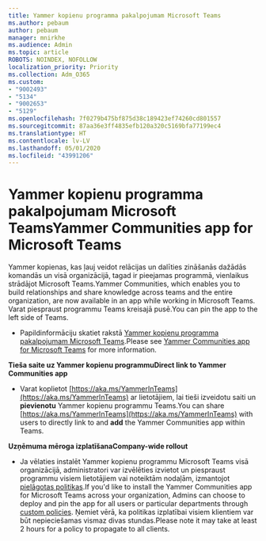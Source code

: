 ```yaml
---
title: Yammer kopienu programma pakalpojumam Microsoft Teams
ms.author: pebaum
author: pebaum
manager: mnirkhe
ms.audience: Admin
ms.topic: article
ROBOTS: NOINDEX, NOFOLLOW
localization_priority: Priority
ms.collection: Adm_O365
ms.custom:
- "9002493"
- "5134"
- "9002653"
- "5129"
ms.openlocfilehash: 7f0279b475bf875d38c189423ef74260cd801557
ms.sourcegitcommit: 87aa36e3ff4835efb120a320c5169bfa77199ec4
ms.translationtype: HT
ms.contentlocale: lv-LV
ms.lasthandoff: 05/01/2020
ms.locfileid: "43991206"
---
```

# <a name="yammer-communities-app-for-microsoft-teams"></a><span data-ttu-id="0ad68-102">Yammer kopienu programma pakalpojumam Microsoft Teams</span><span class="sxs-lookup"><span data-stu-id="0ad68-102">Yammer Communities app for Microsoft Teams</span></span>

<span data-ttu-id="0ad68-103">Yammer kopienas, kas ļauj veidot relācijas un dalīties zināšanās dažādās komandās un visā organizācijā, tagad ir pieejamas programmā, vienlaikus strādājot Microsoft Teams.</span><span class="sxs-lookup"><span data-stu-id="0ad68-103">Yammer Communities, which enables you to build relationships and share knowledge across teams and the entire organization, are now available in an app while working in Microsoft Teams.</span></span> <span data-ttu-id="0ad68-104">Varat piespraust programmu Teams kreisajā pusē.</span><span class="sxs-lookup"><span data-stu-id="0ad68-104">You can pin the app to the left side of Teams.</span></span> 

- <span data-ttu-id="0ad68-105">Papildinformāciju skatiet rakstā [Yammer kopienu programma pakalpojumam Microsoft Teams](https://go.microsoft.com/fwlink/?linkid=2127757&clcid=0x409).</span><span class="sxs-lookup"><span data-stu-id="0ad68-105">Please see [Yammer Communities app for Microsoft Teams](https://go.microsoft.com/fwlink/?linkid=2127757&clcid=0x409) for more information.</span></span>

<span data-ttu-id="0ad68-106">**Tieša saite uz Yammer kopienu programmu**</span><span class="sxs-lookup"><span data-stu-id="0ad68-106">**Direct link to Yammer Communities app**</span></span>

- <span data-ttu-id="0ad68-107">Varat koplietot [https://aka.ms/YammerInTeams](https://aka.ms/YammerInTeams) ar lietotājiem, lai tieši izveidotu saiti un **pievienotu** Yammer kopienu programmu Teams.</span><span class="sxs-lookup"><span data-stu-id="0ad68-107">You can share [https://aka.ms/YammerInTeams](https://aka.ms/YammerInTeams) with users to directly link to and **add** the Yammer Communities app within Teams.</span></span>

<span data-ttu-id="0ad68-108">**Uzņēmuma mēroga izplatīšana**</span><span class="sxs-lookup"><span data-stu-id="0ad68-108">**Company-wide rollout**</span></span>

- <span data-ttu-id="0ad68-109">Ja vēlaties instalēt Yammer kopienu programmu Microsoft Teams visā organizācijā, administratori var izvēlēties izvietot un piespraust programmu visiem lietotājiem vai noteiktām nodaļām, izmantojot [pielāgotas politikas](https://docs.microsoft.com/microsoftteams/manage-apps).</span><span class="sxs-lookup"><span data-stu-id="0ad68-109">If you'd like to install the Yammer Communities app for Microsoft Teams across your organization, Admins can choose to deploy and pin the app for all users or particular departments through [custom policies](https://docs.microsoft.com/microsoftteams/manage-apps).</span></span> <span data-ttu-id="0ad68-110">Ņemiet vērā, ka politikas izplatībai visiem klientiem var būt nepieciešamas vismaz divas stundas.</span><span class="sxs-lookup"><span data-stu-id="0ad68-110">Please note it may take at least 2 hours for a policy to propagate to all clients.</span></span>
